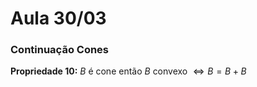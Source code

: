 # Aula 30/03

### Continuação Cones

**Propriedade 10:** $B$ é cone então $B$ convexo $\Leftrightarrow B = B + B$

